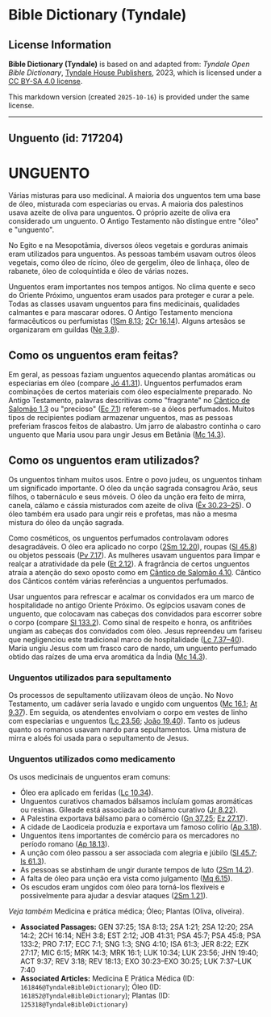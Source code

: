 # Bible Dictionary (Tyndale)

## License Information

**Bible Dictionary (Tyndale)** is based on and adapted from: _Tyndale Open Bible Dictionary_, [Tyndale House Publishers](https://tyndaleopenresources.com/), 2023, which is licensed under a [CC BY-SA 4.0 license](https://creativecommons.org/licenses/by-sa/4.0/legalcode.en).

This markdown version (created `2025-10-16`) is provided under the same license.



--------------------------------

## Unguento (id: 717204)

UNGUENTO
========

Várias misturas para uso medicinal. A maioria dos unguentos tem uma base de óleo, misturada com especiarias ou ervas. A maioria dos palestinos usava azeite de oliva para unguentos. O próprio azeite de oliva era considerado um unguento. O Antigo Testamento não distingue entre "óleo" e "unguento".

No Egito e na Mesopotâmia, diversos óleos vegetais e gorduras animais eram utilizados para unguentos. As pessoas também usavam outros óleos vegetais, como óleo de rícino, óleo de gergelim, óleo de linhaça, óleo de rabanete, óleo de coloquíntida e óleo de várias nozes.

Unguentos eram importantes nos tempos antigos. No clima quente e seco do Oriente Próximo, unguentos eram usados para proteger e curar a pele. Todas as classes usavam unguentos para fins medicinais, qualidades calmantes e para mascarar odores. O Antigo Testamento menciona farmacêuticos ou perfumistas ([1Sm 8\.13](https://ref.ly/1Sam8:13); [2Cr 16\.14](https://ref.ly/2Chr16:14)). Alguns artesãos se organizaram em guildas ([Ne 3\.8](https://ref.ly/Neh3:8)).

Como os unguentos eram feitas?
------------------------------

Em geral, as pessoas faziam unguentos aquecendo plantas aromáticas ou especiarias em óleo (compare [Jó 41\.31](https://ref.ly/Job41:31)). Unguentos perfumados eram combinações de certos materiais com óleo especialmente preparado. No Antigo Testamento, palavras descritivas como "fragrante" no [Cântico de Salomão 1\.3](https://ref.ly/Song1:3) ou "precioso" ([Ec 7\.1](https://ref.ly/Eccl7:1)) referem\-se a óleos perfumados. Muitos tipos de recipientes podiam armazenar unguentos, mas as pessoas preferiam frascos feitos de alabastro. Um jarro de alabastro continha o caro unguento que Maria usou para ungir Jesus em Betânia ([Mc 14\.3](https://ref.ly/Mark14:3)).

Como os unguentos eram utilizados?
----------------------------------

Os unguentos tinham muitos usos. Entre o povo judeu, os unguentos tinham um significado importante. O óleo da unção sagrada consagrou Arão, seus filhos, o tabernáculo e seus móveis. O óleo da unção era feito de mirra, canela, cálamo e cássia misturados com azeite de oliva ([Êx 30\.23–25](https://ref.ly/Exod30:23-Exod30:25)). O óleo também era usado para ungir reis e profetas, mas não a mesma mistura do óleo da unção sagrada.

Como cosméticos, os unguentos perfumados controlavam odores desagradáveis. O óleo era aplicado no corpo ([2Sm 12\.20](https://ref.ly/2Sam12:20)), roupas ([Sl 45\.8](https://ref.ly/Ps45:8)) ou objetos pessoais ([Pv 7\.17](https://ref.ly/Prov7:17)). As mulheres usavam unguentos para limpar e realçar a atratividade da pele ([Et 2\.12](https://ref.ly/Esth2:12)). A fragrância de certos unguentos atraía a atenção do sexo oposto como em [Cântico de Salomão 4\.10](https://ref.ly/Song4:10). Cântico dos Cânticos contém várias referências a unguentos perfumados.

Usar unguentos para refrescar e acalmar os convidados era um marco de hospitalidade no antigo Oriente Próximo. Os egípcios usavam cones de unguento, que colocavam nas cabeças dos convidados para escorrer sobre o corpo (compare [Sl 133\.2](https://ref.ly/Ps133:2)). Como sinal de respeito e honra, os anfitriões ungiam as cabeças dos convidados com óleo. Jesus repreendeu um fariseu que negligenciou este tradicional marco de hospitalidade ([Lc 7\.37–40](https://ref.ly/Luke7:37-Luke7:40)). Maria ungiu Jesus com um frasco caro de nardo, um unguento perfumado obtido das raízes de uma erva aromática da Índia ([Mc 14\.3](https://ref.ly/Mark14:3)).

### Unguentos utilizados para sepultamento

Os processos de sepultamento utilizavam óleos de unção. No Novo Testamento, um cadáver seria lavado e ungido com unguentos ([Mc 16\.1](https://ref.ly/Mark16:1); [At 9\.37](https://ref.ly/Acts9:37)). Em seguida, os atendentes envolviam o corpo em vestes de linho com especiarias e unguentos ([Lc 23\.56](https://ref.ly/Luke23:56); [João 19\.40](https://ref.ly/John19:40)). Tanto os judeus quanto os romanos usavam nardo para sepultamentos. Uma mistura de mirra e aloés foi usada para o sepultamento de Jesus.

### Unguentos utilizados como medicamento

Os usos medicinais de unguentos eram comuns:

* Óleo era aplicado em feridas ([Lc 10\.34](https://ref.ly/Luke10:34)).
* Unguentos curativos chamados bálsamos incluíam gomas aromáticas ou resinas. Gileade está associada ao bálsamo curativo ([Jr 8\.22](https://ref.ly/Jer8:22)).
* A Palestina exportava bálsamo para o comércio ([Gn 37\.25](https://ref.ly/Gen37:25); [Ez 27\.17](https://ref.ly/Ezek27:17)).
* A cidade de Laodiceia produzia e exportava um famoso colírio ([Ap 3\.18](https://ref.ly/Rev3:18)).
* Unguentos itens importantes de comércio para os mercadores no período romano ([Ap 18\.13](https://ref.ly/Rev18:13)).
* A unção com óleo passou a ser associada com alegria e júbilo ([Sl 45\.7](https://ref.ly/Ps45:7); [Is 61\.3](https://ref.ly/Isa61:3)).
* As pessoas se abstinham de ungir durante tempos de luto ([2Sm 14\.2](https://ref.ly/2Sam14:2)).
* A falta de óleo para unção era vista como julgamento ([Mq 6\.15](https://ref.ly/Mic6:15)).
* Os escudos eram ungidos com óleo para torná\-los flexíveis e possivelmente para ajudar a desviar ataques ([2Sm 1\.21](https://ref.ly/2Sam1:21)).

*Veja também* Medicina e prática médica; Óleo; Plantas (Oliva, oliveira).

* **Associated Passages:** GEN 37:25; 1SA 8:13; 2SA 1:21; 2SA 12:20; 2SA 14:2; 2CH 16:14; NEH 3:8; EST 2:12; JOB 41:31; PSA 45:7; PSA 45:8; PSA 133:2; PRO 7:17; ECC 7:1; SNG 1:3; SNG 4:10; ISA 61:3; JER 8:22; EZK 27:17; MIC 6:15; MRK 14:3; MRK 16:1; LUK 10:34; LUK 23:56; JHN 19:40; ACT 9:37; REV 3:18; REV 18:13; EXO 30:23–EXO 30:25; LUK 7:37–LUK 7:40
* **Associated Articles:** Medicina E Prática Médica (ID: `161846@TyndaleBibleDictionary`); Óleo (ID: `161852@TyndaleBibleDictionary`); Plantas (ID: `125318@TyndaleBibleDictionary`)

